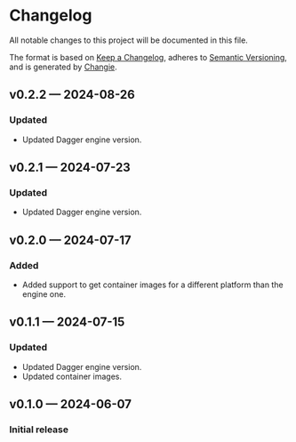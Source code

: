 # Changelog

All notable changes to this project will be documented in this file.

The format is based on [Keep a Changelog](https://keepachangelog.com/en/1.1.0/), adheres to [Semantic Versioning](https://semver.org/spec/v2.0.0.html), and is generated by [Changie](https://github.com/miniscruff/changie).

## v0.2.2 — 2024-08-26

### Updated

* Updated Dagger engine version.

## v0.2.1 — 2024-07-23

### Updated

* Updated Dagger engine version.

## v0.2.0 — 2024-07-17

### Added

* Added support to get container images for a different platform than the engine one.

## v0.1.1 — 2024-07-15

### Updated

* Updated Dagger engine version.
* Updated container images.

## v0.1.0 — 2024-06-07

### Initial release
